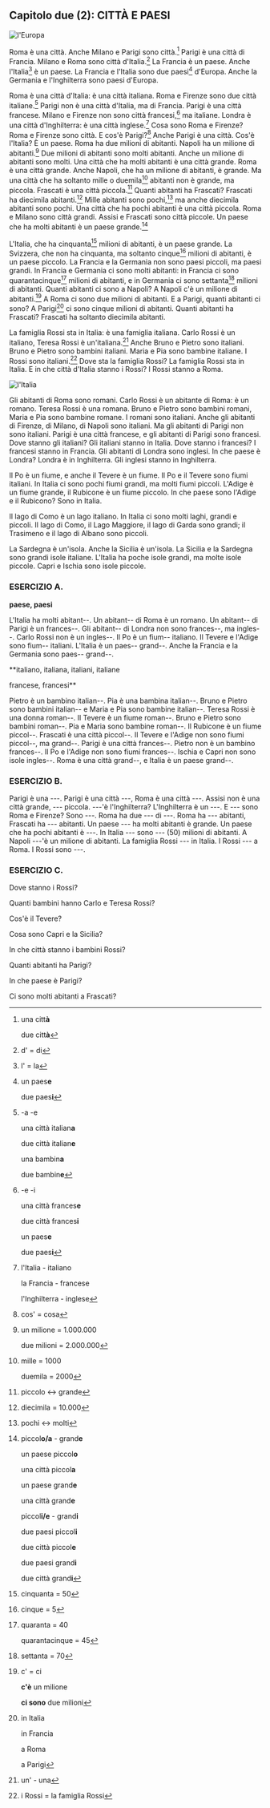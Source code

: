 ## Capitolo due (2): CITTÀ E PAESI

![l'Europa](c2.1.png)

Roma è una città. Anche Milano e Parigi sono città.[^2.1] Parigi è una città di Francia. Milano e Roma sono città d'Italia.[^2.2] La Francia è un paese. Anche l'Italia[^2.3] è un paese. La Francia e l'Italia sono due paesi[^2.4] d'Europa. Anche la Germania e l'Inghilterra sono paesi d'Europa.

Roma è una città d'Italia: è una città italiana. Roma e Firenze sono due città italiane.[^2.5] Parigi non è una città d'Italia, ma di Francia. Parigi è una città francese. Milano e Firenze non sono città francesi,[^2.6] ma italiane. Londra è una città d'Inghilterra: è una città inglese.[^2.7] Cosa sono Roma e Firenze? Roma e Firenze sono città. E cos'è Parigi?[^2.8] Anche Parigi è una città. Cos'è l'Italia? È un paese. Roma ha due milioni di abitanti. Napoli ha un milione di abitanti.[^2.9] Due milioni di abitanti sono molti abitanti. Anche un milione di abitanti sono molti. Una città che ha molti abitanti è una città grande. Roma è una città grande. Anche Napoli, che ha un milione di abitanti, è grande. Ma una città che ha soltanto mille o duemila[^2.10] abitanti non è grande, ma piccola. Frascati è una città piccola.[^2.11] Quanti abitanti ha Frascati? Frascati ha diecimila abitanti.[^2.12] Mille abitanti sono pochi,[^2.13] ma anche diecimila abitanti sono pochi. Una città che ha pochi abitanti è una città piccola. Roma e Milano sono città grandi. Assisi e Frascati sono città piccole. Un paese che ha molti abitanti è un paese grande.[^2.14]

L'Italia, che ha cinquanta[^2.15] milioni di abitanti, è un paese grande. La Svizzera, che non ha cinquanta, ma soltanto cinque[^2.16] milioni di abitanti, è un paese piccolo. La Francia e la Germania non sono paesi piccoli, ma paesi grandi. In Francia e Germania ci sono molti abitanti: in Francia ci sono quarantacinque[^2.17] milioni di abitanti, e in Germania ci sono settanta[^2.18] milioni di abitanti. Quanti abitanti ci sono a Napoli? A Napoli c'è un milione di abitanti.[^2.19] A Roma ci sono due milioni di abitanti. E a Parigi, quanti abitanti ci sono? A Parigi[^2.20] ci sono cinque milioni di abitanti. Quanti abitanti ha Frascati? Frascati ha soltanto diecimila abitanti.

La famiglia Rossi sta in Italia: è una famiglia italiana. Carlo Rossi è un italiano, Teresa Rossi è un'italiana.[^2.21] Anche Bruno e Pietro sono italiani. Bruno e Pietro sono bambini italiani. Maria e Pia sono bambine italiane. I Rossi sono italiani.[^2.22] Dove sta la famiglia Rossi? La famiglia Rossi sta in Italia. E in che città d'Italia stanno i Rossi? I Rossi stanno a Roma.

![l'Italia](c2.2.png)

Gli abitanti di Roma sono romani. Carlo Rossi è un abitante di Roma: è un romano. Teresa Rossi è una romana. Bruno e Pietro sono bambini romani, Maria e Pia sono bambine romane. I romani sono italiani. Anche gli abitanti di Firenze, di Milano, di Napoli sono italiani. Ma gli abitanti di Parigi non sono italiani. Parigi è una città francese, e gli abitanti di Parigi sono francesi. Dove stanno gli italiani? Gli italiani stanno in Italia. Dove stanno i francesi? I francesi stanno in Francia. Gli abitanti di Londra sono inglesi. In che paese è Londra? Londra è in Inghilterra. Gli inglesi stanno in Inghilterra.

Il Po è un fiume, e anche il Tevere è un fiume. Il Po e il Tevere sono fiumi italiani. In Italia ci sono pochi fiumi grandi, ma molti fiumi piccoli. L'Adige è un fiume grande, il Rubicone è un fiume piccolo. In che paese sono l'Adige e il Rubicono? Sono in Italia.

Il lago di Como è un lago italiano. In Italia ci sono molti laghi, grandi e piccoli. Il lago di Como, il Lago Maggiore, il lago di Garda sono grandi; il Trasimeno e il lago di Albano sono piccoli.

La Sardegna è un'isola. Anche la Sicilia è un'isola. La Sicilia e la Sardegna sono grandi isole italiane. L'Italia ha poche isole grandi, ma molte isole piccole. Capri e Ischia sono isole piccole.



### ESERCIZIO A.

**paese, paesi**

L'Italia ha molti abitant--. Un abitant-- di Roma è un romano. Un abitant-- di Parigi è un frances--. Gli abitant-- di Londra non sono frances--, ma ingles--. Carlo Rossi non è un ingles--. Il Po è un fium-- italiano. Il Tevere e l'Adige sono fium-- italiani. L'Italia è un paes-- grand--. Anche la Francia e la Germania sono paes-- grand--.

**italiano, italiana, italiani, italiane

francese, francesi**

Pietro è un bambino italian--. Pia è una bambina italian--. Bruno e Pietro sono bambini italian-- e Maria e Pia sono bambine italian--. Teresa Rossi è una donna roman--. Il Tevere è un fiume roman--. Bruno e Pietro sono bambini roman--. Pia e Maria sono bambine roman--. Il Rubicone è un fiume piccol--. Frascati è una città piccol--. Il Tevere e l'Adige non sono fiumi piccol--, ma grand--. Parigi è una città frances--. Pietro non è un bambino frances--. Il Po e l'Adige non sono fiumi frances--. Ischia e Capri non sono isole ingles--. Roma è una città grand--, e Italia è un paese grand--.



### ESERCIZIO B.

Parigi è una ---. Parigi è una città ---, Roma è una città ---. Assisi non è una città grande, --- piccola. ---'è l'Inghilterra? L'Inghilterra è un ---. E --- sono Roma e Firenze? Sono ---. Roma ha due --- di ---. Roma ha --- abitanti, Frascati ha --- abitanti. Un paese --- ha molti abitanti è grande. Un paese che ha pochi abitanti è ---. In Italia --- sono --- (50) milioni di abitanti. A Napoli ---'è un milione di abitanti. La famiglia Rossi --- in Italia. I Rossi --- a Roma. I Rossi sono ---.



### ESERCIZIO C.

Dove stanno i Rossi?

Quanti bambini hanno Carlo e Teresa Rossi?

Cos'è il Tevere?

Cosa sono Capri e la Sicilia?

In che città stanno i bambini Rossi?

Quanti abitanti ha Parigi?

In che paese è Parigi?

Ci sono molti abitanti a Frascati?

<!---
Footnotes
-->

[^2.1]: una citt**à**

	due citt**à**

[^2.2]: d' = di

[^2.3]: l' = la

[^2.4]: un paes**e**

	due paes**i**

[^2.5]: -a -e

	una città italian**a**

	due città italian**e**

	una bambin**a**

	due bambin**e**

[^2.6]: -e -i

	una città frances**e**

	due città frances**i**

	un paes**e**

	due paes**i**

[^2.7]: l'Italia - italiano

	la Francia - francese

	l'Inghilterra - inglese

[^2.8]: cos' = cosa

[^2.9]: un milione = 1.000.000

	due milioni = 2.000.000

[^2.10]: mille = 1000

	duemila = 2000

[^2.11]: piccolo ↔ grande

[^2.12]: diecimila = 10.000

[^2.13]: pochi ↔ molti

[^2.14]: piccol**o/a** - grand**e**

	un paese piccol**o**

	una città piccol**a**

	un paese grand**e**

	una città grand**e**

	piccol**i/e** - grand**i**

	due paesi piccol**i**

	due città piccol**e**

	due paesi grand**i**

	due città grand**i**

[^2.15]: cinquanta = 50

[^2.16]: cinque = 5

[^2.17]: quaranta = 40

	quarantacinque = 45

[^2.18]: settanta = 70

[^2.19]: c' = ci

	**c'è** un milione

	**ci sono** due milioni

[^2.20]: in Italia

	in Francia

	a Roma

	a Parigi

[^2.21]: un' - una

[^2.22]: i Rossi = la famiglia Rossi

<p style="page-break-after: always;"> </p>
<!--stackedit_data:
eyJoaXN0b3J5IjpbLTE3MzAxNzAzMjUsLTE2NzQ3MzM0ODgsLT
EzNDA2MDI1Ml19
-->